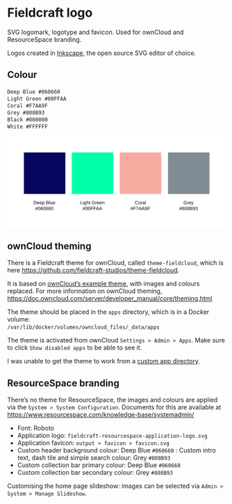 # Fieldcraft logo

SVG logomark, logotype and favicon. Used for ownCloud and ResourceSpace branding.

Logos created in [Inkscape](https://inkscape.org), the open source SVG editor of choice.

## Colour

```
Deep Blue #060660
Light Green #00FFAA
Coral #F7AA9F
Grey #808B93
Black #000000
White #FFFFFF
```

![Fieldcraft colour swatches](fieldcraft-colours.svg)

## ownCloud theming

There is a Fieldcraft theme for ownCloud, called `theme-fieldcloud`, which is here <https://github.com/fieldcraft-studios/theme-fieldcloud>.

It is based on [ownCloud’s example theme](https://github.com/owncloud/theme-example), with images and colours replaced. For more information on ownCloud theming, <https://doc.owncloud.com/server/developer_manual/core/theming.html>

The theme should be placed in the `apps` directory, which is in a Docker volume:  
`/var/lib/docker/volumes/owncloud_files/_data/apps`

The theme is activated from ownCloud `Settings > Admin > Apps`. Make sure to click `Show disabled apps` to be able to see it.

I was unable to get the theme to work from a [custom app directory](https://doc.owncloud.com/server/admin_manual/installation/apps_management_installation.html#using-custom-app-directories). 

## ResourceSpace branding

There’s no theme for ResourceSpace, the images and colours are applied via the `System > System Configuration`. Documents for this are available at <https://www.resourcespace.com/knowledge-base/systemadmin/>

* Font: Roboto
* Application logo: `fieldcraft-resourcespace-application-logo.svg`
* Application favicon: `output > favicon > favicon.svg`
* Custom header background colour: Deep Blue `#060660`
: Custom intro text, dash tile and simple search colour: Grey `#808B93`
* Custom collection bar primary colour: Deep Blue `#060660`
* Custom collection bar secondary colour: Grey `#808B93`

Customising the home page slideshow: images can be selected via `Admin > System > Manage Slideshow`.
